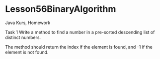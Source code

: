 # Lesson56BinaryAlgorithm
Java Kurs, Homework

Task 1
Write a method to find a number in a pre-sorted descending list of distinct numbers.

The method should return the index if the element is found, and -1 if the element is not found.
